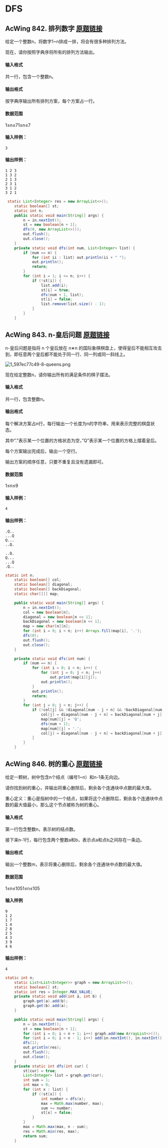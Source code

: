 # DFS

## AcWing 842. 排列数字   [原题链接](https://www.acwing.com/problem/content/844/)

给定一个整数n，将数字1~n排成一排，将会有很多种排列方法。

现在，请你按照字典序将所有的排列方法输出。

#### 输入格式

共一行，包含一个整数n。

#### 输出格式

按字典序输出所有排列方案，每个方案占一行。

#### 数据范围

1≤n≤71≤n≤7

#### 输入样例：

```
3
```

#### 输出样例：

```
1 2 3
1 3 2
2 1 3
2 3 1
3 1 2
3 2 1
```

```java
 static List<Integer> res = new ArrayList<>();
    static boolean[] st;
    static int n;
    public static void main(String[] args) {
        n = in.nextInt();
        st = new boolean[n + 1];
        dfs(0, new ArrayList<>());
        out.flush();
        out.close();
    }
    private static void dfs(int num, List<Integer> list) {
        if (num == n) {
            for (int ii : list) out.println(ii + " ");
            out.println();
            return;
        }
        for (int i = 1; i <= n; i++) {
            if (!st[i]) {
                list.add(i);
                st[i] = true;
                dfs(num + 1, list);
                st[i] = false;
                list.remove(list.size() - 1);
            }
        }
    }
```

## AcWing 843. n-皇后问题   [原题链接](https://www.acwing.com/problem/content/845/)

n-皇后问题是指将 n 个皇后放在 n∗n 的国际象棋棋盘上，使得皇后不能相互攻击到，即任意两个皇后都不能处于同一行、同一列或同一斜线上。

![1_597ec77c49-8-queens.png](19_860e00c489-1_597ec77c49-8-queens.png)

现在给定整数n，请你输出所有的满足条件的棋子摆法。

#### 输入格式

共一行，包含整数n。

#### 输出格式

每个解决方案占n行，每行输出一个长度为n的字符串，用来表示完整的棋盘状态。

其中”.”表示某一个位置的方格状态为空，”Q”表示某一个位置的方格上摆着皇后。

每个方案输出完成后，输出一个空行。

输出方案的顺序任意，只要不重复且没有遗漏即可。

#### 数据范围

1≤n≤9

#### 输入样例：

```
4
```

#### 输出样例：

```
.Q..
...Q
Q...
..Q.

..Q.
Q...
...Q
.Q..
```

```java
static int n;
    static boolean[] col;
    static boolean[] diagonal;
    static boolean[] backDiagonal;
    static char[][] map;

    public static void main(String[] args) {
        n = in.nextInt();
        col = new boolean[n];
        diagonal = new boolean[n << 1];
        backDiagonal = new boolean[n << 1];
        map = new char[n][n];
        for (int i = 0; i < n; i++) Arrays.fill(map[i], '.');
        dfs(0);
        out.flush();
        out.close();
    }

    private static void dfs(int num) {
        if (num == n) {
            for (int i = 0; i < n; i++) {
                for (int j = 0; j < n; j++)
                    out.print(map[i][j]);
                out.println();
            }
            out.println();
            return;
        }
        for (int j = 0; j < n; j++) {
            if (!col[j] && !diagonal[num - j + n] && !backDiagonal[num + j]) {
                col[j] = diagonal[num - j + n] = backDiagonal[num + j] = true;
                map[num][j] = 'Q';
                dfs(num + 1);
                map[num][j] = '.';
                col[j] = diagonal[num - j + n] = backDiagonal[num + j] = false;
            }
        }
    }
```

## AcWing 846. 树的重心   [原题链接](https://www.acwing.com/problem/content/848/)

给定一颗树，树中包含n个结点（编号1~n）和n-1条无向边。

请你找到树的重心，并输出将重心删除后，剩余各个连通块中点数的最大值。

重心定义：重心是指树中的一个结点，如果将这个点删除后，剩余各个连通块中点数的最大值最小，那么这个节点被称为树的重心。

#### 输入格式

第一行包含整数n，表示树的结点数。

接下来n-1行，每行包含两个整数a和b，表示点a和点b之间存在一条边。

#### 输出格式

输出一个整数m，表示将重心删除后，剩余各个连通块中点数的最大值。

#### 数据范围

1≤n≤1051≤n≤105

#### 输入样例

```
9
1 2
1 7
1 4
2 8
2 5
4 3
3 9
4 6
```

#### 输出样例：

```
4
```

```java
static int n;
    static List<List<Integer>> graph = new ArrayList<>();
    static boolean[] st;
    static int res = Integer.MAX_VALUE;
    private static void add(int a, int b) {
        graph.get(a).add(b);
        graph.get(b).add(a);
    }

    public static void main(String[] args) {
        n = in.nextInt();
        st = new boolean[n + 1];  
        for (int i = 0; i < n + 1; i++) graph.add(new ArrayList<>());
        for (int i = 0; i < n - 1; i++) add(in.nextInt(), in.nextInt());
        dfs(1);
        out.println(res);
        out.flush();
        out.close();
    }
    private static int dfs(int cur) {
        st[cur] = true;
        List<Integer> list = graph.get(cur);
        int sum = 1;
        int max = 0;
        for (int x : list) {
            if (!st[x]) {
                int number = dfs(x);
                max = Math.max(number, max);
                sum += number;
                st[x] = false;
            }
        }
        max = Math.max(max, n - sum);
        res = Math.min(res, max);
        return sum;
    }
```

